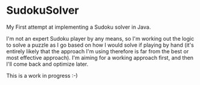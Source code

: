 # SudokuSolver
My First attempt at implementing a Sudoku solver in Java.

I'm not an expert Sudoku player by any means, so I'm working out the logic to solve a puzzle as I go based on how
I would solve if playing by hand (it's entirely likely that the approach I'm using therefore is far from the 
best or most effective approach). I'm aiming for a working approach first, and then I'll come back and optimize later.

This is a work in progress :-)
